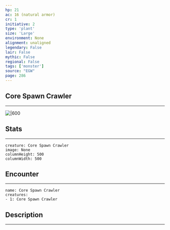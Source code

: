 ```yaml
---
hp: 21
ac: 16 (natural armor)
cr: 1
initiative: 2
type: 'plant'    
size: 'Large'
environment: None
alignment: unaligned
legendary: False
lair: False
mythic: False
regional: False
tags: ['monster']
source: "EGW"
page: 286
---
```


## Core Spawn Crawler
---

![|600](D:/Program%20Files/5e.tools/img/bestiary/EGW/Core%20Spawn%20Crawler.jpg)

## Stats
---

```statblock
creature: Core Spawn Crawler
image: None
columnHeight: 500
columnWidth: 500
```

## Encounter
---

```encounter-table
name: Core Spawn Crawler
creatures:
- 1: Core Spawn Crawler
```

## Description
---




